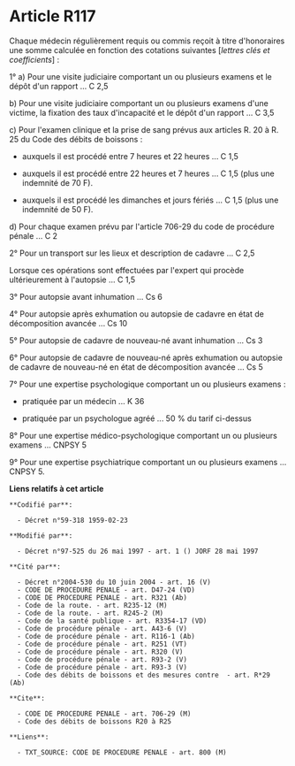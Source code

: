 # Article R117

Chaque médecin régulièrement requis ou commis reçoit à titre d'honoraires une somme calculée en fonction des cotations
suivantes [*lettres clés et coefficients*] :

1° a) Pour une visite judiciaire comportant un ou plusieurs examens et le dépôt d'un rapport ... C 2,5

b) Pour une visite judiciaire comportant un ou plusieurs examens d'une victime, la fixation des taux d'incapacité et le dépôt
d'un rapport ... C 3,5

c) Pour l'examen clinique et la prise de sang prévus aux articles R. 20 à R. 25 du Code des débits de boissons :

- auxquels il est procédé entre 7 heures et 22 heures ... C 1,5

- auxquels il est procédé entre 22 heures et 7 heures ... C 1,5 (plus une indemnité de 70 F).

- auxquels il est procédé les dimanches et jours fériés ... C 1,5 (plus une indemnité de 50 F).

d) Pour chaque examen prévu par l'article 706-29 du code de procédure pénale ... C 2

2° Pour un transport sur les lieux et description de cadavre ... C 2,5

Lorsque ces opérations sont effectuées par l'expert qui procède ultérieurement à l'autopsie ... C 1,5

3° Pour autopsie avant inhumation ... Cs 6

4° Pour autopsie après exhumation ou autopsie de cadavre en état de décomposition avancée ... Cs 10

5° Pour autopsie de cadavre de nouveau-né avant inhumation ... Cs 3

6° Pour autopsie de cadavre de nouveau-né après exhumation ou autopsie de cadavre de nouveau-né en état de décomposition
avancée ... Cs 5

7° Pour une expertise psychologique comportant un ou plusieurs examens :

- pratiquée par un médecin ... K 36

- pratiquée par un psychologue agréé ... 50 % du tarif ci-dessus

8° Pour une expertise médico-psychologique comportant un ou plusieurs examens ... CNPSY 5

9° Pour une expertise psychiatrique comportant un ou plusieurs examens ... CNPSY 5.

**Liens relatifs à cet article**

	**Codifié par**:

	  - Décret n°59-318 1959-02-23

	**Modifié par**:

	  - Décret n°97-525 du 26 mai 1997 - art. 1 () JORF 28 mai 1997

	**Cité par**:

	  - Décret n°2004-530 du 10 juin 2004 - art. 16 (V)
	  - CODE DE PROCEDURE PENALE - art. D47-24 (VD)
	  - CODE DE PROCEDURE PENALE - art. R321 (Ab)
	  - Code de la route. - art. R235-12 (M)
	  - Code de la route. - art. R245-2 (M)
	  - Code de la santé publique - art. R3354-17 (VD)
	  - Code de procédure pénale - art. A43-6 (V)
	  - Code de procédure pénale - art. R116-1 (Ab)
	  - Code de procédure pénale - art. R251 (VT)
	  - Code de procédure pénale - art. R320 (V)
	  - Code de procédure pénale - art. R93-2 (V)
	  - Code de procédure pénale - art. R93-3 (V)
	  - Code des débits de boissons et des mesures contre  - art. R*29 (Ab)

	**Cite**:

	  - CODE DE PROCEDURE PENALE - art. 706-29 (M)
	  - Code des débits de boissons R20 à R25

	**Liens**:

	  - TXT_SOURCE: CODE DE PROCEDURE PENALE - art. 800 (M)
